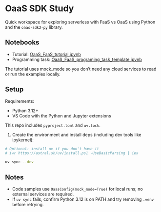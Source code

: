 # OaaS SDK Study

Quick workspace for exploring serverless with FaaS vs OaaS using Python and the `oaas-sdk2-py` library.

## Notebooks
- Tutorial: [OaaS_FaaS_tutorial.ipynb](OaaS_FaaS_tutorial.ipynb)
- Programming task: [OaaS_FaaS_programing_task_template.ipynb](OaaS_FaaS_programing_task_template.ipynb)

The tutorial uses mock_mode so you don’t need any cloud services to read or run the examples locally.

## Setup
Requirements:
- Python 3.12+
- VS Code with the Python and Jupyter extensions

This repo includes `pyproject.toml` and `uv.lock`.

1) Create the environment and install deps (including dev tools like ipykernel):

```bash
# Optional: install uv if you don't have it
# iwr https://astral.sh/uv/install.ps1 -UseBasicParsing | iex

uv sync --dev
```

## Notes
- Code samples use `OaasConfig(mock_mode=True)` for local runs; no external services are required.
- If `uv sync` fails, confirm Python 3.12 is on PATH and try removing `.venv` before retrying.
